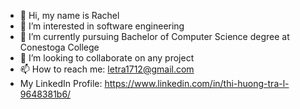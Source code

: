- 👋 Hi, my name is Rachel
- 👀 I’m interested in software engineering 
- 🌱 I’m currently pursuing Bachelor of Computer Science degree at Conestoga College
- 💞️ I’m looking to collaborate on any project
- 📫 How to reach me: letra1712@gmail.com 
- My LinkedIn Profile: https://www.linkedin.com/in/thi-huong-tra-l-9648381b6/

<!---
Rachel10011/Rachel10011 is a ✨ special ✨ repository because its `README.md` (this file) appears on your GitHub profile.
You can click the Preview link to take a look at your changes.
--->
